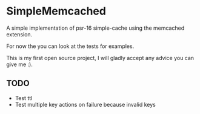 SimpleMemcached
=================


A simple implementation of psr-16 simple-cache using the memcached extension.

For now the you can look at the tests for examples.


This is my first open source project, I will gladly accept any advice you can give me :).


TODO
-----

* Test ttl
* Test multiple key actions on failure because invalid keys